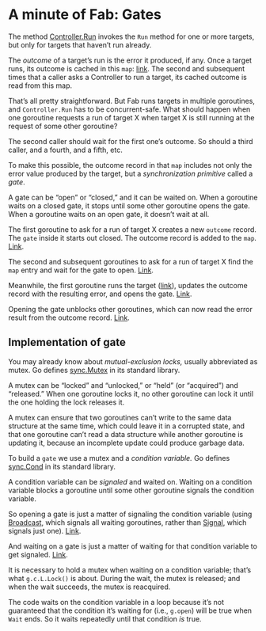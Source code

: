 # A minute of Fab: Gates

The method [Controller.Run](https://pkg.go.dev/github.com/bobg/fab#Controller.Run)
invokes the `Run` method for one or more targets,
but only for targets that haven’t run already.

The _outcome_ of a target’s run is the error it produced,
if any.
Once a target runs,
its outcome is cached in this `map`:
[link](https://github.com/bobg/fab/blob/7902b498a752c3ca9cb25765464336e0ed402891/controller.go#L26).
The second and subsequent times that a caller asks a Controller to run a target,
its cached outcome is read from this map.

That’s all pretty straightforward.
But Fab runs targets in multiple goroutines,
and `Controller.Run` has to be concurrent-safe.
What should happen when one goroutine requests a run of target X
when target X is still running at the request of some other goroutine?

The second caller should wait for the first one’s outcome.
So should a third caller,
and a fourth,
and a fifth,
etc.

To make this possible,
the outcome record in that `map` includes not only the error value produced by the target,
but a _synchronization primitive_ called a _gate_.

A gate can be “open” or “closed,”
and it can be waited on.
When a goroutine waits on a closed gate,
it stops until some other goroutine opens the gate.
When a goroutine waits on an open gate,
it doesn’t wait at all.

The first goroutine to ask for a run of target X creates a new `outcome` record.
The `gate` inside it starts out closed.
The outcome record is added to the `map`.
[Link](https://github.com/bobg/fab/blob/7902b498a752c3ca9cb25765464336e0ed402891/runner.go#L80-L81).

The second and subsequent goroutines to ask for a run of target X find the `map` entry
and wait for the gate to open.
[Link](https://github.com/bobg/fab/blob/7902b498a752c3ca9cb25765464336e0ed402891/runner.go#L88).

Meanwhile, the first goroutine runs the target
([link](https://github.com/bobg/fab/blob/7902b498a752c3ca9cb25765464336e0ed402891/runner.go#L96)),
updates the outcome record with the resulting error,
and opens the gate.
[Link](https://github.com/bobg/fab/blob/7902b498a752c3ca9cb25765464336e0ed402891/runner.go#L102).

Opening the gate unblocks other goroutines,
which can now read the error result from the outcome record.
[Link](https://github.com/bobg/fab/blob/7902b498a752c3ca9cb25765464336e0ed402891/runner.go#L89).

## Implementation of gate

You may already know about _mutual-exclusion locks,_
usually abbreviated as mutex.
Go defines [sync.Mutex](https://pkg.go.dev/sync#Mutex) in its standard library.

A mutex can be “locked” and “unlocked,”
or “held”
(or “acquired”)
and “released.”
When one goroutine locks it,
no other goroutine can lock it
until the one holding the lock releases it.

A mutex can ensure that two goroutines can’t write to the same data structure at the same time,
which could leave it in a corrupted state,
and that one goroutine can’t read a data structure
while another goroutine is updating it,
because an incomplete update could produce garbage data.

To build a `gate` we use a mutex and a _condition variable._
Go defines [sync.Cond](https://pkg.go.dev/sync#Cond) in its standard library.

A condition variable can be _signaled_ and waited on.
Waiting on a condition variable blocks a goroutine
until some other goroutine signals the condition variable.

So opening a gate is just a matter of signaling the condition variable
(using [Broadcast](https://pkg.go.dev/sync#Cond.Broadcast),
which signals all waiting goroutines,
rather than [Signal](https://pkg.go.dev/sync#Cond.Signal),
which signals just one).
[Link](https://github.com/bobg/fab/blob/7902b498a752c3ca9cb25765464336e0ed402891/gate.go#L26).

And waiting on a gate is just a matter of waiting for that condition variable to get signaled.
[Link](https://github.com/bobg/fab/blob/7902b498a752c3ca9cb25765464336e0ed402891/gate.go#L33-L35).

It is necessary to hold a mutex when waiting on a condition variable;
that’s what `g.c.L.Lock()` is about.
During the wait,
the mutex is released;
and when the wait succeeds,
the mutex is reacquired.

The code waits on the condition variable in a loop
because it’s not guaranteed that the condition it’s waiting for
(i.e., `g.open`)
will be true when `Wait` ends.
So it waits repeatedly until that condition _is_ true.

